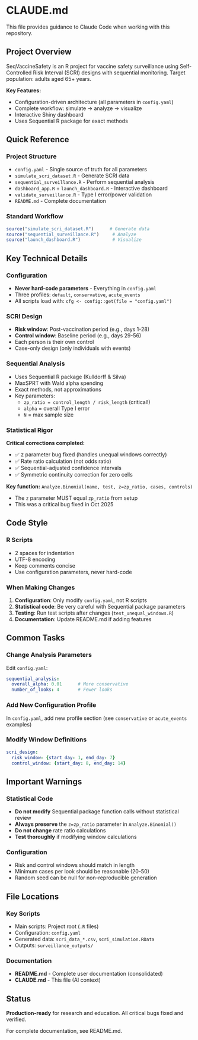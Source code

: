 # CLAUDE.md

This file provides guidance to Claude Code when working with this repository.

## Project Overview

SeqVaccineSafety is an R project for vaccine safety surveillance using Self-Controlled Risk Interval (SCRI) designs with sequential monitoring. Target population: adults aged 65+ years.

**Key Features:**
- Configuration-driven architecture (all parameters in `config.yaml`)
- Complete workflow: simulate → analyze → visualize
- Interactive Shiny dashboard
- Uses Sequential R package for exact methods

## Quick Reference

### Project Structure
- `config.yaml` - Single source of truth for all parameters
- `simulate_scri_dataset.R` - Generate SCRI data
- `sequential_surveillance.R` - Perform sequential analysis
- `dashboard_app.R` + `launch_dashboard.R` - Interactive dashboard
- `validate_surveillance.R` - Type I error/power validation
- `README.md` - Complete documentation

### Standard Workflow
```r
source("simulate_scri_dataset.R")      # Generate data
source("sequential_surveillance.R")     # Analyze
source("launch_dashboard.R")            # Visualize
```

## Key Technical Details

### Configuration
- **Never hard-code parameters** - Everything in `config.yaml`
- Three profiles: `default`, `conservative`, `acute_events`
- All scripts load with: `cfg <- config::get(file = "config.yaml")`

### SCRI Design
- **Risk window**: Post-vaccination period (e.g., days 1-28)
- **Control window**: Baseline period (e.g., days 29-56)
- Each person is their own control
- Case-only design (only individuals with events)

### Sequential Analysis
- Uses Sequential R package (Kulldorff & Silva)
- MaxSPRT with Wald alpha spending
- Exact methods, not approximations
- Key parameters:
  - `zp_ratio = control_length / risk_length` (critical!)
  - `alpha` = overall Type I error
  - `N` = max sample size

### Statistical Rigor
**Critical corrections completed:**
- ✅ z parameter bug fixed (handles unequal windows correctly)
- ✅ Rate ratio calculation (not odds ratio)
- ✅ Sequential-adjusted confidence intervals
- ✅ Symmetric continuity correction for zero cells

**Key function:** `Analyze.Binomial(name, test, z=zp_ratio, cases, controls)`
- The `z` parameter MUST equal `zp_ratio` from setup
- This was a critical bug fixed in Oct 2025

## Code Style

### R Scripts
- 2 spaces for indentation
- UTF-8 encoding
- Keep comments concise
- Use configuration parameters, never hard-code

### When Making Changes
1. **Configuration**: Only modify `config.yaml`, not R scripts
2. **Statistical code**: Be very careful with Sequential package parameters
3. **Testing**: Run test scripts after changes (`test_unequal_windows.R`)
4. **Documentation**: Update README.md if adding features

## Common Tasks

### Change Analysis Parameters
Edit `config.yaml`:
```yaml
sequential_analysis:
  overall_alpha: 0.01      # More conservative
  number_of_looks: 4       # Fewer looks
```

### Add New Configuration Profile
In `config.yaml`, add new profile section (see `conservative` or `acute_events` examples)

### Modify Window Definitions
```yaml
scri_design:
  risk_window: {start_day: 1, end_day: 7}
  control_window: {start_day: 8, end_day: 14}
```

## Important Warnings

### Statistical Code
- **Do not modify** Sequential package function calls without statistical review
- **Always preserve** the `z=zp_ratio` parameter in `Analyze.Binomial()`
- **Do not change** rate ratio calculations
- **Test thoroughly** if modifying window calculations

### Configuration
- Risk and control windows should match in length
- Minimum cases per look should be reasonable (20-50)
- Random seed can be null for non-reproducible generation

## File Locations

### Key Scripts
- Main scripts: Project root (`.R` files)
- Configuration: `config.yaml`
- Generated data: `scri_data_*.csv`, `scri_simulation.RData`
- Outputs: `surveillance_outputs/`

### Documentation
- **README.md** - Complete user documentation (consolidated)
- **CLAUDE.md** - This file (AI context)

## Status

**Production-ready** for research and education. All critical bugs fixed and verified.

For complete documentation, see README.md.
